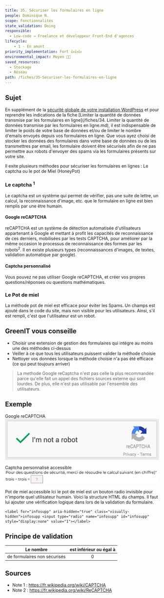 ```yaml
---
title: 35. Sécuriser les formulaires en ligne
people: Dominique N.
scope: Fonctionnalités
state_validation: Doing
responsible:
  - Low-code → Freelance et développeur Front-End d'agences
lifecycle: 
    - 1 - En amont
priority_implementation: Fort 👍👍👍
environmental_impact: Moyen 🌱🌱
saved_resources: 
  - Stockage
  - Réseau
path: /fiches/35-Securiser-les-formulaires-en-ligne
---
```


## Sujet
En supplément de la [sécurité globale de votre installation WordPress](#TODO) et pour reprendre les indications de la fiche [Limiter la quantité de données transmise par les formulaires en ligne](/fiches/34. Limiter la quantité de données transmise par les formulaires en ligne.md), il est indispensable de limiter le poids de votre base de données et/ou de limiter le nombre d'emails envoyés depuis vos formulaires en ligne.
Que vous ayez choisi de stocker les données des formulaires dans votre base de données ou de les transmettres par email, les formulaire doivent être sécurisés afin de ne pas permettre aux robots d'envoyer des spams via les formulaires présents sur votre site.

Il exite plusieurs méthodes pour sécuriser les formulaires en lignes : Le captcha ou le pot de Miel (HoneyPot)
### Le captcha <sup>1</sup>
Le captcha est un système qui permet de vérifier, pas une suite de lettre, un calcul, la reconnaissance d'image, etc. que le formulaire en ligne est bien remplis par une être humain.

#### Google reCAPTCHA
reCAPTCHA est un système de détection automatisée d'utilisateurs appartenant à Google et mettant à profit les capacités de reconnaissance de ces derniers, mobilisées par les tests CAPTCHA, pour améliorer par la même occasion le processus de reconnaissance des formes par les robots<sup>2</sup>.
Il en existe plusieurs types (reconnaissances d'images, de textes, validation automatique par google).

#### Captcha personnalisé
Vous pouvez ne pas utiliser Google reCAPTCHA, et créer vos propres questions/réponses ou questions mathématiques.

### Le Pot de miel
La méthode pot de miel est efficace pour éviter les Spams. Un champs est ajouté dans le code du site, mais non visible pour les utilisateurs. Ainsi, s'il est rempli, c'est que l'utilisateur est un robot.

## GreenIT vous conseille
- Choisir une extension de gestion des formulaires qui intègre au moins une des méthodes ci-dessus
- Veiller à ce que tous les utilisateurs puissent valider la méthode choisie
- Nettoyer vos données lorsque la méthode choisie n'a pas été efficace (ce qui peut toujours arriver)

> La methode Google reCaptcha n'est pas celle la plus recommandée parce qu'elle fait un appel des fichiers sources externe qui sont lourdes. De plus, elle n'est pas utilisable par l'ensemble des utilisateurs.

## Exemple
Google reCAPTCHA
![recaptcha.jpg](medias_35/recaptcha.jpg)

Captcha personnalisé accessible
![captcha-calcul.jpg](medias_35/captcha-calcul.jpg)

Pot de miel accessible
Ici le pot de miel est un bouton radio invisible pour n'importe quel utilisateur humain. Voici la structure HTML du champs. Il faut lui ajouter une vérification logique dans lors de la validation du formulaire.
```
<label for="infosupp" aria-hidden="true" class="visually-hidden">infosupp <input type="radio" name="infosupp" id="infosupp" style="display:none" value="1"></label>
```

## Principe de validation

| Le nombre | est inférieur ou égal à |
| ------------- | :---------------------: |
| de formulaires non sécurisés        |            0            |

## Sources
- Note 1 : https://fr.wikipedia.org/wiki/CAPTCHA
- Note 2 : https://fr.wikipedia.org/wiki/ReCAPTCHA

